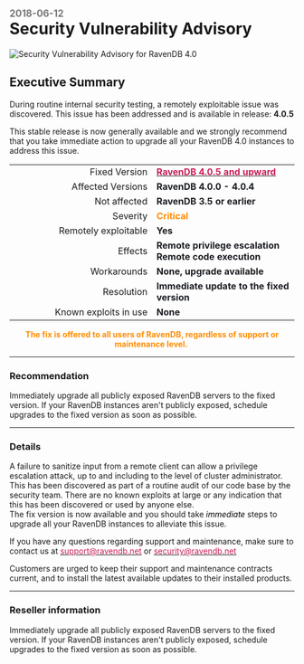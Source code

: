 <h1><span style="color: #777; font-size: 60%;">2018-06-12</span><br>Security Vulnerability Advisory&nbsp;</h1>

<div class="article-img figure text-center">
  <img src="images/security-vulnerability-advisory-for-ravendb-2018-06-12.jpg" alt="Security Vulnerability Advisory for RavenDB 4.0" class="img-responsive img-thumbnail">
</div>

## Executive Summary

<p>During routine internal security testing, a remotely exploitable issue was discovered. This issue has been addressed and is available in release: <strong>4.0.5</strong></p>
<p>This stable release is now generally available and we strongly recommend that you take immediate action to upgrade all your RavenDB 4.0 instances to address this issue.</p>

<style>

#article-body strong {
    font-family: "Lato","Helvetica Neue",Helvetica,Arial,sans-serif;
}

 #article-body hr {
        border-color: #6e7072;
    }

.table>thead>tr>th, .table>tbody>tr>th, .table>tfoot>tr>th, .table>thead>tr>td, .table>tbody>tr>td, .table>tfoot>tr>td {
        border-color: #d4cdcd;
    }

</style>

<table border="0" cellpadding="0" class="table" cellspacing="10px" width="100%">
	<tbody>
		<tr>
			<td width="50%">
			<div align="right">Fixed Version</div>
			</td>
			<td width="50%">
			<div><a href="javascript:void(0)"><span style="color: #ca1c59"><strong>RavenDB 4.0.5&nbsp;and upward</strong></span></a></div>
			</td>
		</tr>
		<tr>
			<td>
			<div align="right">Affected Versions</div>
			</td>
			<td>
			<div><span style="color:#1a1d21;"><strong>RavenDB 4.0.0 - 4.0.4</strong></span></div>
			</td>
		</tr>
		<tr>
			<td>
			<div align="right">Not affected</div>
			</td>
			<td>
			<div><span style="color:#1a1d21;"><strong>RavenDB 3.5 or earlier</strong></span></div>
			</td>
		</tr>
		<tr>
			<td>
			<div align="right">Severity</div>
			</td>
			<td>
			<div><span style="color:#FF8C00;"><strong>Critical&nbsp;</strong></span></div>
			</td>
		</tr>
		<tr>
			<td>
			<div align="right">Remotely exploitable</div>
			</td>
			<td>
			<div><span style="color:#1a1d21;"><strong>Yes</strong></span></div>
			</td>
		</tr>
		<tr>
			<td>
			<div align="right">Effects</div>
			</td>
			<td>
			<div><span style="color:#1a1d21;"><strong>Remote privilege escalation</strong></span></div>
			<div><span style="color:#1a1d21;"><strong>Remote code execution</strong></span></div>
			</td>
		</tr>
		<tr>
			<td>
			<div align="right">Workarounds</div>
			</td>
			<td>
			<div><span style="color:#1a1d21;"><strong>None, upgrade available</strong></span></div>
			</td>
		</tr>
		<tr>
			<td>
			<div align="right">Resolution</div>
			</td>
			<td>
			<div><span style="color:#1a1d21;"><strong>Immediate update to the fixed version</strong></span></div>
			</td>
		</tr>
		<tr>
			<td>
			<div align="right">Known exploits in use</div>
			</td>
			<td>
			<div><span style="color:#1a1d21;"><strong>None</strong></span></div>
			</td>
		</tr>
	</tbody>
</table>

<div style="text-align: center;"><span style="color:#FF8C00;"><strong>The fix is offered to all users of RavenDB, regardless of support or maintenance level.&nbsp;</strong></span></div>

<hr/>

<h3>Recommendation</h3>
<p>Immediately upgrade all publicly exposed RavenDB servers to the fixed version. If your RavenDB instances aren't publicly exposed, schedule upgrades to the fixed version as soon as possible. </p>

<hr/>

<h3>Details</h3>

<p>A failure to sanitize input from a remote client can allow a privilege escalation attack, up to and including to the level of cluster administrator. This has been discovered as part of a routine audit&nbsp;of our code base by the security team. There are no known exploits at large or any indication that this has been discovered or&nbsp;used by anyone else.<br>
The fix version is now available and you should take <span style="color:#000;"><em>immediate</em></span> steps to upgrade all your RavenDB instances to alleviate this issue.&nbsp;</p>

<p>If you have any questions regarding support and maintenance, make sure to contact us at <a href="mailto:support@ravendb.net"><span style="color:#ca1c59;">support@ravendb.net</span></a> or <a href="mailto:security@ravendb.net"><span style="color:#ca1c59;">security@ravendb.net</span></a></p>
<p>Customers are urged to keep their support and maintenance contracts current, and to install the latest available updates to their installed products.</p>

<hr/>
<h3>Reseller information</h3>
<p>Immediately upgrade all publicly exposed RavenDB servers to the fixed version. If your RavenDB instances aren't publicly exposed, schedule upgrades to the fixed version as soon as possible. </p>
